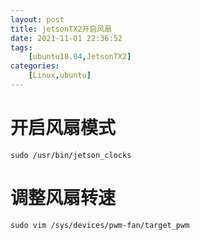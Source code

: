 ```yaml
---
layout: post
title: jetsonTX2开启风扇
date: 2021-11-01 22:36:52
tags: 
    [ubuntu18.04,JetsonTX2] 
categories: 
    [Linux,ubuntu]
---
```


# 开启风扇模式

```
sudo /usr/bin/jetson_clocks
```

# 调整风扇转速


```
sudo vim /sys/devices/pwm-fan/target_pwm
```
